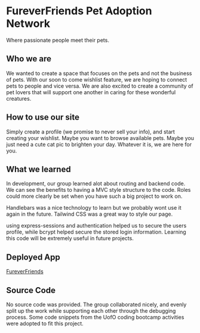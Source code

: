 # FureverFriends Pet Adoption Network
Where passionate people meet their pets.

## Who we are
We wanted to create a space that focuses on the pets and not the business of pets. With our soon to come wishlist feature, we are hoping to connect pets to people and vice versa. We are also excited to create a community of pet lovers that will support one another in caring for these wonderful creatures.

## How to use our site

Simply create a profile (we promise to never sell your info), and start creating your wishlist. Maybe you want to browse available pets. Maybe you just need a cute cat pic to brighten your day. Whatever it is, we are here for you.

## What we learned

In development, our group learned alot about routing and backend code. We can see the benefits to having a MVC style structure to the code. Roles could more clearly be set when you have such a big project to work on.

Handlebars was a nice technology to learn but we probably wont use it again in the future. Tailwind CSS was a great way to style our page.

using express-sessions and authentication helped us to secure the users profile, while bcrypt helped secure the stored login information. Learning this code will be extremely useful in future projects.

## Deployed App

[FureverFriends]()

## Source Code

No source code was provided. The group collaborated nicely, and evenly split up the work while supporting each other through the debugging process. Some code snippets from the UofO coding bootcamp activities were adopted to fit this project. 
